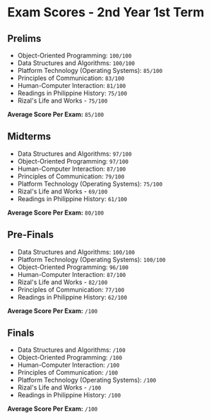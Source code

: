 # Exam Scores - 2nd Year 1st Term

## Prelims

- Object-Oriented Programming: `100/100`
- Data Structures and Algorithms: `100/100`
- Platform Technology (Operating Systems): `85/100`
- Principles of Communication: `83/100`
- Human-Computer Interaction: `81/100`
- Readings in Philippine History: `75/100`
- Rizal's Life and Works - `75/100`

**Average Score Per Exam:** `85/100`

## Midterms

- Data Structures and Algorithms: `97/100`
- Object-Oriented Programming: `97/100`
- Human-Computer Interaction: `87/100`
- Principles of Communication: `79/100`
- Platform Technology (Operating Systems): `75/100`
- Rizal's Life and Works - `69/100`
- Readings in Philippine History: `61/100`

**Average Score Per Exam:** `80/100`

## Pre-Finals

- Data Structures and Algorithms: `100/100`
- Platform Technology (Operating Systems): `100/100`
- Object-Oriented Programming: `96/100`
- Human-Computer Interaction: `87/100`
- Rizal's Life and Works - `82/100`
- Principles of Communication: `77/100`
- Readings in Philippine History: `62/100`

**Average Score Per Exam:** `/100`

## Finals

- Data Structures and Algorithms: `/100`
- Object-Oriented Programming: `/100`
- Human-Computer Interaction: `/100`
- Principles of Communication: `/100`
- Platform Technology (Operating Systems): `/100`
- Rizal's Life and Works - `/100`
- Readings in Philippine History: `/100`

**Average Score Per Exam:** `/100`
